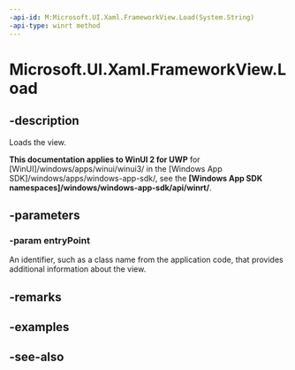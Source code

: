 ```yaml
---
-api-id: M:Microsoft.UI.Xaml.FrameworkView.Load(System.String)
-api-type: winrt method
---
```


<!-- Method syntax
public void Load(System.String entryPoint)
-->

# Microsoft.UI.Xaml.FrameworkView.Load

## -description
Loads the view.

**This documentation applies to WinUI 2 for UWP** for [WinUI]/windows/apps/winui/winui3/ in the [Windows App SDK]/windows/apps/windows-app-sdk/, see the **[Windows App SDK namespaces]/windows/windows-app-sdk/api/winrt/**.

## -parameters
### -param entryPoint
An identifier, such as a class name from the application code, that provides additional information about the view.

## -remarks

## -examples

## -see-also
